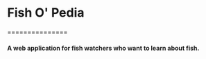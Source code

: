 # Fish O' Pedia
===============

#### A web application for fish watchers who want to learn about fish.


